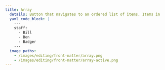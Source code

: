 ```yaml
---
title: Array
  details: Button that navigates to an ordered list of items. Items in the array can be added, reordered and deleted. Displayed for array values.
  yaml_code_block: |
    ---
    staff:
      - Bill
      - Ben
      - Badger
    ---
  image_paths:
    - /images/editing/front-matter/array.png
    - /images/editing/front-matter/array-active.png
---
```

